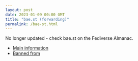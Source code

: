 ```yaml
---
layout: post
date: 2023-01-09 00:00 GMT
title: "bae.st (forwarding)"
permalink: /bae-st.html
---
```


No longer updated - check bae.st on the Fediverse Almanac.

* [Main information](https://www.fediversealmanac.com/api/v1/instances/bae.st)
* [Banned from](https://www.fediversealmanac.com/api/v1/instances/bae.st/banned_from)

